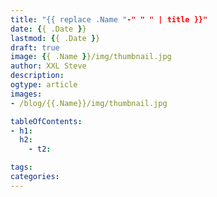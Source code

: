 ```yaml
---
title: "{{ replace .Name "-" " " | title }}"
date: {{ .Date }}
lastmod: {{ .Date }}
draft: true
image: {{ .Name }}/img/thumbnail.jpg
author: XXL Steve
description:
ogtype: article
images:
- /blog/{{.Name}}/img/thumbnail.jpg

tableOfContents:
- h1:
  h2:
    - t2:

tags:
categories:
---
```


